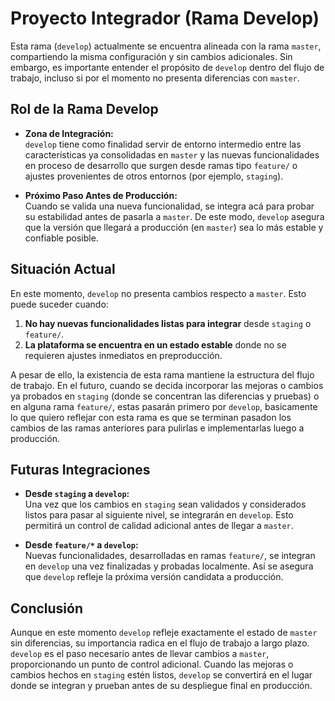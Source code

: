 # Proyecto Integrador (Rama Develop)

Esta rama (`develop`) actualmente se encuentra alineada con la rama `master`, compartiendo la misma configuración y sin cambios adicionales. Sin embargo, es importante entender el propósito de `develop` dentro del flujo de trabajo, incluso si por el momento no presenta diferencias con `master`.

## Rol de la Rama Develop

- **Zona de Integración:**  
  `develop` tiene como finalidad servir de entorno intermedio entre las características ya consolidadas en `master` y las nuevas funcionalidades en proceso de desarrollo que surgen desde ramas tipo `feature/` o ajustes provenientes de otros entornos (por ejemplo, `staging`).

- **Próximo Paso Antes de Producción:**  
  Cuando se valida una nueva funcionalidad, se integra acá para probar su estabilidad antes de pasarla a `master`. De este modo, `develop` asegura que la versión que llegará a producción (en `master`) sea lo más estable y confiable posible.

## Situación Actual

En este momento, `develop` no presenta cambios respecto a `master`. Esto puede suceder cuando:

1. **No hay nuevas funcionalidades listas para integrar** desde `staging` o `feature/`.
2. **La plataforma se encuentra en un estado estable** donde no se requieren ajustes inmediatos en preproducción.

A pesar de ello, la existencia de esta rama mantiene la estructura del flujo de trabajo. En el futuro, cuando se decida incorporar las mejoras o cambios ya probados en `staging` (donde se concentran las diferencias y pruebas) o en alguna rama `feature/`, estas pasarán primero por `develop`, basicamente lo que quiero reflejar con esta rama es que se terminan pasadon los cambios de las ramas anteriores para pulirlas e implementarlas luego a producción.

## Futuras Integraciones

- **Desde `staging` a `develop`:**  
  Una vez que los cambios en `staging` sean validados y considerados listos para pasar al siguiente nivel, se integrarán en `develop`. Esto permitirá un control de calidad adicional antes de llegar a `master`.

- **Desde `feature/*` a `develop`:**  
  Nuevas funcionalidades, desarrolladas en ramas `feature/`, se integran en `develop` una vez finalizadas y probadas localmente. Así se asegura que `develop` refleje la próxima versión candidata a producción.

## Conclusión

Aunque en este momento `develop` refleje exactamente el estado de `master` sin diferencias, su importancia radica en el flujo de trabajo a largo plazo. `develop` es el paso necesario antes de llevar cambios a `master`, proporcionando un punto de control adicional. Cuando las mejoras o cambios hechos en `staging` estén listos, `develop` se convertirá en el lugar donde se integran y prueban antes de su despliegue final en producción.


